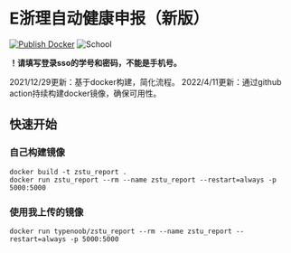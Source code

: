 # E浙理自动健康申报（新版）
[![Publish Docker](https://github.com/typenoob/zstu_report/actions/workflows/docker-image.yml/badge.svg)](https://github.com/typenoob/zstu_report/actions/workflows/docker-image.yml)
![School](https://img.shields.io/badge/School-ZSTU-lightblue.svg)

**！请填写登录sso的学号和密码，不能是手机号。**

2021/12/29更新：基于docker构建，简化流程。
2022/4/11更新：通过github action持续构建docker镜像，确保可用性。

## 快速开始

### 自己构建镜像 

```
docker build -t zstu_report .
docker run zstu_report --rm --name zstu_report --restart=always -p 5000:5000
```

### 使用我上传的镜像

```
docker run typenoob/zstu_report --rm --name zstu_report --restart=always -p 5000:5000
```

